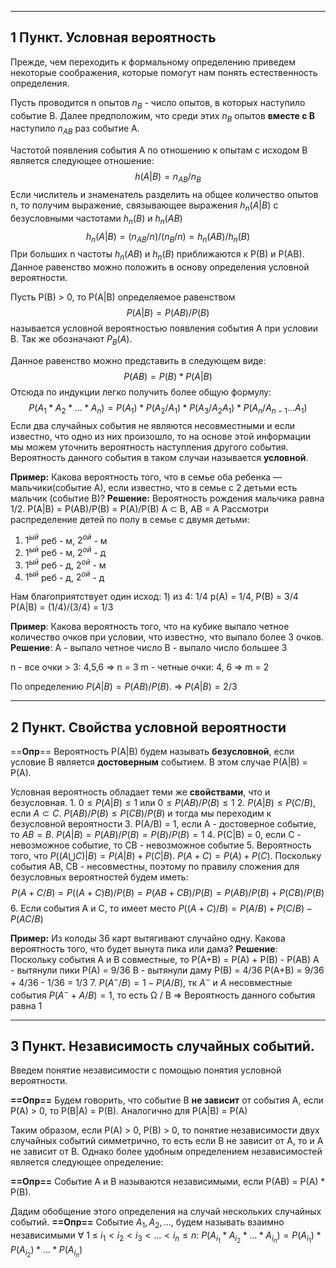 ___
## 1 Пункт. Условная вероятность
Прежде, чем переходить к формальному определению приведем некоторые соображения, которые помогут нам понять естественность определения.

Пусть проводится n опытов $n_B$ - число опытов, в которых наступило событие B.
Далее предположим, что среди этих $n_B$ опытов **вместе с B** наступило $n_{AB}$ раз событие A.

Частотой появления события A по отношению к опытам с исходом B является следующее отношение: $$h(A|B) = n_{AB}/ n_B$$ Если числитель и знаменатель разделить на общее количество опытов n, то получим выражение, связывающее выражения $h_n(A|B)$ с безусловными частотами $h_n(B)$ и $h_n(AB)$ $$h_n(A|B) = (n_{AB}/n)/(n_B / n) = h_n(AB) / h_n(B)$$ При больших n частоты $h_n(AB)$ и $h_n(B)$ приближаются к P(B) и P(AB). Данное равенство можно положить в основу определения условной вероятности.

Пусть P(B) > 0, то P(A|B) определяемое равенством $$P(A|B) = P(AB)/P(B)$$ называется условной вероятностью появления события А при условии B. Так же обозначают $P_B(A)$.

Данное равенство можно представить в следующем виде: $$P(AB) = P(B) * P(A|B)$$
Отсюда по индукции легко получить более общую формулу:$$P(A_1 * A_2 * ...* A_n) = P(A_1) * P(A_2/A_1) * P(A_3/ A_2A_1) * P(A_n/ A_{n-1}...A_1)$$
Если два случайных события не являются несовместными и если известно, что одно из них произошло, то на основе этой информации мы можем уточнить вероятность наступления другого события. Вероятность данного события в таком случаи называется **условной**.

**Пример:**
Какова вероятность того, что в семье оба ребенка — мальчики(событие А), если известно, что в семье с 2 детьми есть мальчик (событие B)?
**Решение:**
Вероятность рождения мальчика равна 1/2. 
P(A|B) = P(AB)/P(B) = P(A)/P(B)
A ⊂ B, AB = A
Рассмотри распределение детей по полу в семье с двумя детьми:
1. $1^{ый}$ реб - м, $2^{ой}$ - м
2. $1^{ый}$ реб - м, $2^{ой}$ - д
3. $1^{ый}$ реб - д, $2^{ой}$ - м
4. $1^{ый}$ реб - д, $2^{ой}$ - д

Нам благоприятствует один исход: 1) из 4: 1/4
p(A) = 1/4, P(B) = 3/4
P(A|B) = (1/4)/(3/4) = 1/3

**Пример**:
Какова вероятность того, что на кубике выпало четное количество очков при условии, что известно, что выпало более 3 очков.
**Решение**:
A - выпало четное число
B - выпало число большее 3

n - все очки > 3: 4,5,6 ⇒ n = 3
m - четные очки: 4, 6 ⇒ m = 2

По определению $P(A|B)=P(AB)/P(B)$. ⇒ $P(A|B)=2/3$
____
## 2 Пункт. Свойства условной вероятности
==**Опр**== Вероятность P(A|B) будем называть **безусловной**, если условие B является **достоверным** событием. В этом случае P(A|B) = P(A).

Условная вероятность обладает теми же **свойствами**, что и безусловная.
	1. $0 ≤ P(A|B) ≤ 1$ или $0 ≤ P(AB)/P(B) ≤ 1$
	2. $P(A|B) ≤ P(C/B)$, если $A ⊂ C$. 
		$P(AB)/P(B) ≤ P(CB)/P(B)$ и тогда мы переходим к безусловной вероятности
	3. P(A/B) = 1, если А - достоверное событие, то $AB = B$. $P(A|B) = P(AB)/P(B) = P(B)/P(B) = 1$
	4. P(C|B) = 0, если C - невозможное событие, то CB - невозможное событие
	5. Вероятность того, что $P((A ⋃ C)|B) = P(A|B) + P(C|B)$. 
	$P(A+C) = P(A) + P(C)$.
	Поскольку события AB, CB - несовместны, поэтому по правилу сложения для безусловных вероятностей будем иметь: $$P(A + C/B) = P((A+C)B)/P(B) = P(AB + CB)/P(B) = P(AB)/P(B) + P(CB)/P(B)$$6. Если события A и C, то имеет место $P((A+C)/B) = P(A/B) + P(C/B) - P(AC/B)$ 

**Пример:**
Из колоды 36 карт вытягивают случайно одну. Какова вероятность того, что будет вынута пика или дама?
**Решение**:
Поскольку события A и B совместные, то
P(A+B) = P(A) + P(B) - P(AB)
A - вытянули пики P(A) = 9/36
B - вытянули даму P(B) = 4/36
P(A+B) = 9/36 + 4/36 - 1/36 = 1/3
	7. $P(A^-/B) = 1 - P(A/B)$, тк $A^-$ и $A$ несовместные события
	$P(A^- + A/B) = 1$, то есть Ω / B ⇒ Вероятность данного события равна 1
___
## 3 Пункт. Независимость случайных событий.
Введем понятие независимости с помощью понятия условной вероятности.

**==Опр==** Будем говорить, что событие B **не зависит** от события А, если P(A) > 0, то P(B|A) = P(B).
Аналогично для P(A|B) = P(A)

Таким образом, если P(A) > 0, P(B) > 0, то понятие независимости двух случайных событий симметрично, то есть если B не зависит от А, то и A не зависит от B.
Однако более удобным определением независимостей является следующее определение:

**==Опр==** Событие А и B называются независимыми, если P(AB) = P(A) * P(B).

Дадим обобщение этого определения на случай нескольких случайных событий. 
**==Опр==** Событие $A_1, A_2, ...$, будем называть взаимно независимыми ∀ 1 ≤ $i_1 < i_2 < i_3 < … < i_n ≤ n$:
$P(A_{i_1} * A_{i_2} * … * A_{i_n}) = P(A_{i_1}) * P(A_{i_2}) * … * P(A_{i_n})$

